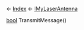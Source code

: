 ← [Index](Api-Index) ← [IMyLaserAntenna](Sandbox.ModAPI.Ingame.IMyLaserAntenna)

[bool](System.Boolean) TransmitMessage()